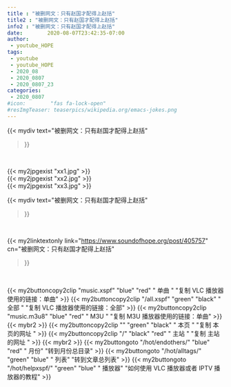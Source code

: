 ```yaml
---
title : "被删网文：只有赵国才配得上赵括"
title2 : "被删网文：只有赵国才配得上赵括"
info2 : "被删网文：只有赵国才配得上赵括"
date:        2020-08-07T23:42:35-07:00
author:
 - youtube_HOPE
tags:
 - youtube
 - youtube_HOPE
 - 2020_08
 - 2020_0807
 - 2020_0807_23
categories:
 - 2020_0807
#icon:        "fas fa-lock-open"
#resImgTeaser: teaserpics/wikipedia.org/emacs-jokes.png
---
```


{{< mydiv text="被删网文：只有赵国才配得上赵括"
>}}
<br>



{{< my2jpgexist "xx1.jpg" >}}<br>
{{< my2jpgexist "xx2.jpg" >}}<br>
{{< my2jpgexist "xx3.jpg" >}}<br>



{{< mydiv text="被删网文：只有赵国才配得上赵括"
>}}
<br>

{{< my2linktextonly link="https://www.soundofhope.org/post/405757"
cn="被删网文：只有赵国才配得上赵括"
>}}


<br>

{{< my2buttoncopy2clip "music.xspf"        "blue"   "red"    " 单曲 "  "复制 VLC 播放器使用的链接：单曲" >}} {{< my2buttoncopy2clip "/all.xspf"         "green"  "black"  " 全部 "  "复制 VLC 播放器使用的链接：全部" >}} {{< my2buttoncopy2clip "music.m3u8"        "blue"   "red"    " M3U  "    "复制 M3U 播放器使用的链接：单曲" >}} {{< mybr2 >}} {{< my2buttoncopy2clip ""                  "green"  "black"  " 本页 "    "复制 本页的网址 " >}} {{< my2buttoncopy2clip "/"                 "black"  "red"    " 主站 "    "复制 主站的网址 " >}} {{< mybr2 >}} {{< my2buttongoto      "/hot/endothers/"   "blue"   "red"    " 月份"   "转到月份总目录" >}} {{< my2buttongoto      "/hot/alltags/"     "green"  "blue"   " 列表"   "转到文章总列表" >}} {{< my2buttongoto      "/hot/helpxspf/"    "green"  "blue"   " 播放器" "如何使用 VLC 播放器或者 IPTV 播放器的教程" >}} 
